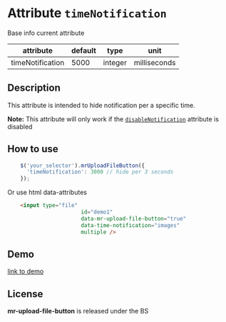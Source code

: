 
# Attribute `timeNotification`

Base info current attribute 

| attribute               | default                | type            | unit         |
| -----------             | --------------------   |---------------- |--------------|
| timeNotification        | 5000                   | integer         | milliseconds |

## Description
This attribute is intended to hide notification per a specific time.

**Note:** This attribute will only work if the [`disableNotification`](disable-notification.md) attribute is disabled


## How to use
```js
    $('your_selector').mrUploadFileButton({
      'timeNotification': 3000 // hide per 3 seconds
    });
```

Or use html data-attributes

```html 
    <input type="file"
                       id="demo1"
                       data-mr-upload-file-button="true"
                       data-time-notification="images"
                       multiple />
```

## Demo
[link to demo]()

## License

**mr-upload-file-button** is released under the BS
